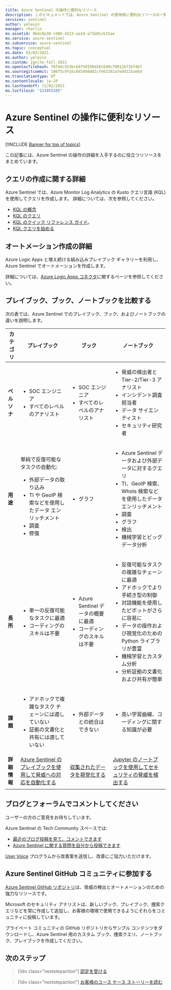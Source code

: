 ```yaml
---
title: Azure Sentinel の操作に便利なリソース
description: このドキュメントでは、Azure Sentinel の使用時に便利なリソースの一覧を示します。
services: sentinel
author: yelevin
manager: rkarlin
ms.assetid: 9b4c8e38-c986-4223-aa24-a71b01cb15ae
ms.service: azure-sentinel
ms.subservice: azure-sentinel
ms.topic: conceptual
ms.date: 03/03/2021
ms.author: yelevin
ms.custom: ignite-fall-2021
ms.openlocfilehash: f8f4dc553bcb9750199d38c640c70012b73bf4bf
ms.sourcegitcommit: 106f5c9fa5c6d3498dd1cfe63181a7ed4125ae6d
ms.translationtype: HT
ms.contentlocale: ja-JP
ms.lasthandoff: 11/02/2021
ms.locfileid: "131055105"
---
```

# <a name="useful-resources-for-working-with-azure-sentinel"></a>Azure Sentinel の操作に便利なリソース

[!INCLUDE [Banner for top of topics](./includes/banner.md)]

この記事には、Azure Sentinel の操作の詳細を入手するのに役立つリソースをまとめています。

## <a name="learn-more-about-creating-queries"></a>クエリの作成に関する詳細

Azure Sentinel では、Azure Monitor Log Analytics の Kusto クエリ言語 (KQL) を使用してクエリを作成します。 詳細については、次を参照してください。

- [KQL の概念](/azure/data-explorer/kusto/concepts/)
- [KQL のクエリ](/azure/data-explorer/kusto/query/)
- [KQL のクイック リファレンス ガイド](/azure/data-explorer/kql-quick-reference)。
- [KQL クエリを始める](../azure-monitor/logs/get-started-queries.md)

## <a name="learn-more-about-creating-automation"></a>オートメーション作成の詳細

Azure Logic Apps と増え続ける組み込みプレイブック ギャラリーを利用し、Azure Sentinel でオートメーションを作成します。 

詳細については、[Azure Logic Apps コネクタ](/connectors/)に関するページを参照してください。

## <a name="compare-playbooks-workbooks-and-notebooks"></a>プレイブック、ブック、ノートブックを比較する

次の表では、Azure Sentinel でのプレイブック、ブック、およびノートブックの違いを説明します。

| カテゴリ |プレイブック  |ブック  |ノートブック  |
|---------|---------|---------|---------|
|**ペルソナ**     |   <ul><li>SOC エンジニア</li><li>すべてのレベルのアナリスト</li></ul>      | <ul><li> SOC エンジニア</li><li>すべてのレベルのアナリスト</li></ul>       | <ul><li>脅威の検出者と Tier-2/Tier-3 アナリスト</li><li>インシデント調査担当者</li><li>データ サイエンティスト</li><li>セキュリティ研究者</li></ul>       |
|**用途**     | 単純で反復可能なタスクの自動化:<ul><li>外部データの取り込み </li><li>TI や GeoIP 検索などを使用したデータ エンリッチメント </li><li> 調査 </li><li>修復 </li></ul>       | <ul><li>グラフ</li></ul>        |   <ul><li>Azure Sentinel データおよび外部データに対するクエリ </li><li>TI、GeoIP 検索、WhoIs 検索などを使用したデータ エンリッチメント </li><li> 調査 </li><li> グラフ </li><li> 検出 </li><li>機械学習とビッグ データ分析 </li></ul>      |
|**長所**     |<ul><li> 単一の反復可能なタスクに最適 </li><li>コーディングのスキルは不要  </li></ul>      |<ul><li>Azure Sentinel データの概要に最適 </li><li>コーディングのスキルは不要</li></ul>       | <ul><li>反復可能なタスクの複雑なチェーンに最適 </li><li>アドホックでより手続き型の制御</li><li>対話機能を使用したピボットがさらに容易に </li><li>データの操作および視覚化のための Python ライブラリが豊富 </li><li>機械学習とカスタム分析 </li><li>分析証拠の文書化および共有が簡単 </li></ul>       |
|**課題**     | <ul><li>アドホックで複雑なタスク チェーンには適していない </li><li>証拠の文書化と共有には適していない</li></ul>        |   <ul><li>外部データとの統合はできない </li></ul>     |    <ul><li> 高い学習曲線、コーディングに関する知識が必要 </li></ul>   |
|  **詳細情報**   | [Azure Sentinel のプレイブックを使用して脅威への対応を自動化する](automate-responses-with-playbooks.md)        | [収集されたデータを視覚化する](get-visibility.md)        | [Jupyter のノートブックを使用してセキュリティの脅威を検出する](notebooks.md)        |
|     |         |         |         |

## <a name="comment-on-our-blogs-and-forums"></a>ブログとフォーラムでコメントしてください

ユーザーの方のご意見をお待ちしています。

Azure Sentinel の Tech Community スペースでは:

- [最近のブログ投稿を見て、コメントできます](https://techcommunity.microsoft.com/t5/Azure-Sentinel/bg-p/AzureSentinelBlog)
- [Azure Sentinel に関する質問を自分から投稿できます](https://techcommunity.microsoft.com/t5/Azure-Sentinel/bd-p/AzureSentinel)

[User Voice](https://feedback.azure.com/forums/920458-azure-sentinel) プログラムから改善案を送信し、改善にご協力いただけます。

## <a name="join-the-azure-sentinel-github-community"></a>Azure Sentinel GitHub コミュニティに参加する

[Azure Sentinel GitHub リポジトリ](https://github.com/Azure/Azure-Sentinel)は、脅威の検出とオートメーションのための強力なリソースです。 

Microsoft のセキュリティ アナリストは、新しいブック、プレイブック、捜索クエリなどを常に作成して追加し、お客様の環境で使用できるようにそれらをコミュニティに投稿しています。 

プライベート コミュニティの GitHub リポジトリからサンプル コンテンツをダウンロードし、Azure Sentinel 用のカスタム ブック、捜索クエリ、ノートブック、プレイブックを作成してください。

## <a name="next-steps"></a>次のステップ

> [!div class="nextstepaction"]
> [認定を受ける](/learn/paths/security-ops-sentinel/)

> [!div class="nextstepaction"]
> [お客様のユース ケース ストーリーを読む](https://customers.microsoft.com/en-us/search?sq=%22Azure%20Sentinel%20%22&ff=&p=0&so=story_publish_date%20desc)
